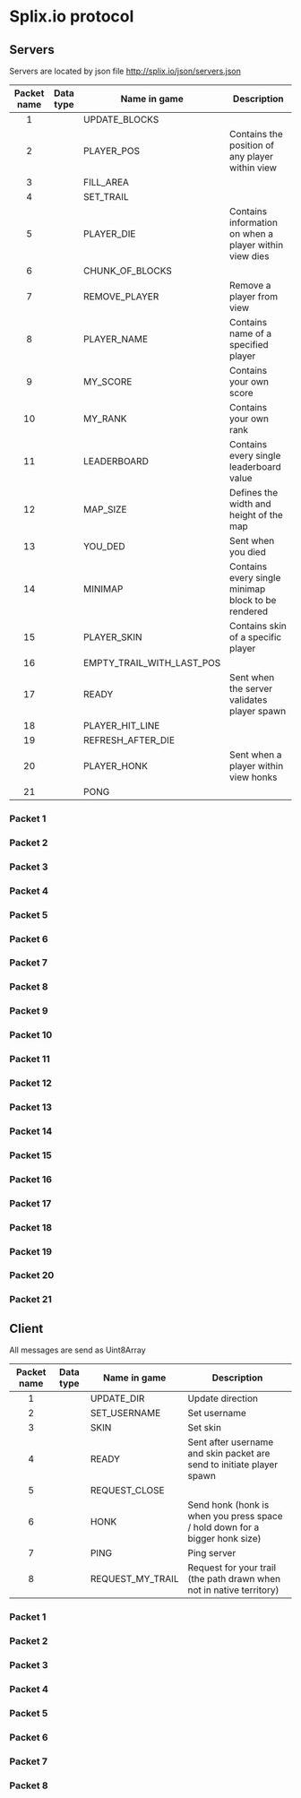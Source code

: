 # Splix.io protocol

## Servers
Servers are located by json file http://splix.io/json/servers.json

| Packet name | Data type | Name in game              | Description
|:-----------:|-----------|---------------------------|------------
| 1           |           | UPDATE_BLOCKS             |
| 2           |           | PLAYER_POS                | Contains the position of any player within view
| 3           |           | FILL_AREA                 |
| 4           |           | SET_TRAIL                 |
| 5           |           | PLAYER_DIE                | Contains information on when a player within view dies
| 6           |           | CHUNK_OF_BLOCKS           |
| 7           |           | REMOVE_PLAYER             | Remove a player from view
| 8           |           | PLAYER_NAME               | Contains name of a specified player
| 9           |           | MY_SCORE                  | Contains your own score
| 10          |           | MY_RANK                   | Contains your own rank
| 11          |           | LEADERBOARD               | Contains every single leaderboard value
| 12          |           | MAP_SIZE                  | Defines the width and height of the map
| 13          |           | YOU_DED                   | Sent when you died
| 14          |           | MINIMAP                   | Contains every single minimap block to be rendered
| 15          |           | PLAYER_SKIN               | Contains skin of a specific player
| 16          |           | EMPTY_TRAIL_WITH_LAST_POS |
| 17          |           | READY                     | Sent when the server validates player spawn
| 18          |           | PLAYER_HIT_LINE           |
| 19          |           | REFRESH_AFTER_DIE         |
| 20          |           | PLAYER_HONK               | Sent when a player within view honks
| 21          |           | PONG                      |

### Packet 1

### Packet 2

### Packet 3

### Packet 4

### Packet 5

### Packet 6

### Packet 7

### Packet 8

### Packet 9

### Packet 10

### Packet 11

### Packet 12

### Packet 13

### Packet 14

### Packet 15

### Packet 16

### Packet 17

### Packet 18

### Packet 19

### Packet 20

### Packet 21

## Client

All messages are send as Uint8Array

| Packet name | Data type | Name in game     | Description
|:-----------:|-----------|----------------- | ------------
| 1           |           | UPDATE_DIR       | Update direction
| 2           |           | SET_USERNAME     | Set username
| 3           |           | SKIN             | Set skin
| 4           |           | READY            | Sent after username and skin packet are send to initiate player spawn
| 5           |           | REQUEST_CLOSE    |
| 6           |           | HONK             | Send honk (honk is when you press space / hold down for a bigger honk size)
| 7           |           | PING             | Ping server
| 8           |           | REQUEST_MY_TRAIL | Request for your trail (the path drawn when not in native territory)

### Packet 1

### Packet 2

### Packet 3

### Packet 4

### Packet 5

### Packet 6

### Packet 7

### Packet 8
